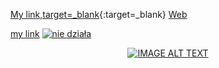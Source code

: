 [My link,target=_blank](https://tomaszkorczyk.github.io/portfolio){:target=_blank}
[Web][1]

[1]:https://tomaszkorczyk.github.io/portfolio "target=_blank"
<a href="https://tomaszkorczyk.github.io/portfolio" target="_blank" >my link</a>
<a href="https://tomaszkorczyk.github.io/portfolio" target="_blank" >
    <img src="https://tomaszkorczyk.github.io/portfolio" alt="nie działa">
</a>
<div align="center">
  <a href="https://tomaszkorczyk.github.io/portfolio"><img src="https://tomaszkorczyk.github.io/portfolio" alt="IMAGE ALT TEXT"></a>
</div>
